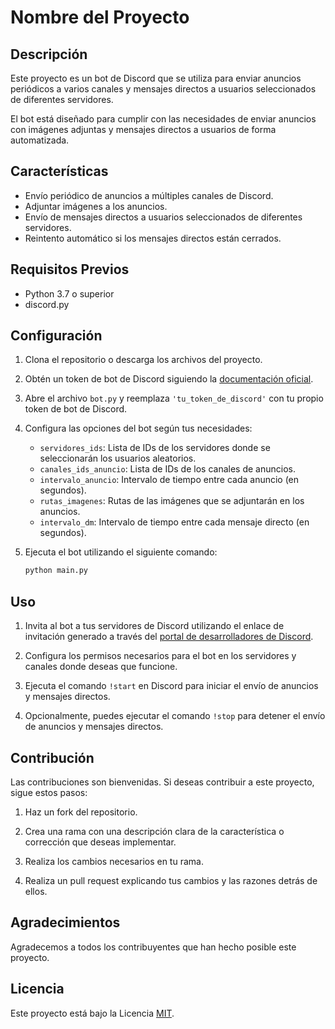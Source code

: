 # Nombre del Proyecto

## Descripción

Este proyecto es un bot de Discord que se utiliza para enviar anuncios periódicos a varios canales y mensajes directos a usuarios seleccionados de diferentes servidores.

El bot está diseñado para cumplir con las necesidades de enviar anuncios con imágenes adjuntas y mensajes directos a usuarios de forma automatizada.

## Características

- Envío periódico de anuncios a múltiples canales de Discord.
- Adjuntar imágenes a los anuncios.
- Envío de mensajes directos a usuarios seleccionados de diferentes servidores.
- Reintento automático si los mensajes directos están cerrados.

## Requisitos Previos

- Python 3.7 o superior
- discord.py

## Configuración

1. Clona el repositorio o descarga los archivos del proyecto.

2. Obtén un token de bot de Discord siguiendo la [documentación oficial](https://discordpy.readthedocs.io/en/stable/discord.html).

3. Abre el archivo `bot.py` y reemplaza `'tu_token_de_discord'` con tu propio token de bot de Discord.

4. Configura las opciones del bot según tus necesidades:

   - `servidores_ids`: Lista de IDs de los servidores donde se seleccionarán los usuarios aleatorios.
   - `canales_ids_anuncio`: Lista de IDs de los canales de anuncios.
   - `intervalo_anuncio`: Intervalo de tiempo entre cada anuncio (en segundos).
   - `rutas_imagenes`: Rutas de las imágenes que se adjuntarán en los anuncios.
   - `intervalo_dm`: Intervalo de tiempo entre cada mensaje directo (en segundos).

5. Ejecuta el bot utilizando el siguiente comando:
   ```bash
   python main.py
   ```

## Uso

1. Invita al bot a tus servidores de Discord utilizando el enlace de invitación generado a través del [portal de desarrolladores de Discord](https://discord.com/developers/applications).

2. Configura los permisos necesarios para el bot en los servidores y canales donde deseas que funcione.

3. Ejecuta el comando `!start` en Discord para iniciar el envío de anuncios y mensajes directos.

4. Opcionalmente, puedes ejecutar el comando `!stop` para detener el envío de anuncios y mensajes directos.

## Contribución

Las contribuciones son bienvenidas. Si deseas contribuir a este proyecto, sigue estos pasos:

1. Haz un fork del repositorio.

2. Crea una rama con una descripción clara de la característica o corrección que deseas implementar.

3. Realiza los cambios necesarios en tu rama.

4. Realiza un pull request explicando tus cambios y las razones detrás de ellos.

## Agradecimientos

Agradecemos a todos los contribuyentes que han hecho posible este proyecto.

## Licencia

Este proyecto está bajo la Licencia [MIT](LICENSE).
